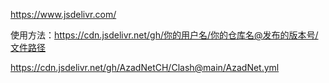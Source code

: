 https://www.jsdelivr.com/

使用方法：https://cdn.jsdelivr.net/gh/你的用户名/你的仓库名@发布的版本号/文件路径

https://cdn.jsdelivr.net/gh/AzadNetCH/Clash@main/AzadNet.yml

